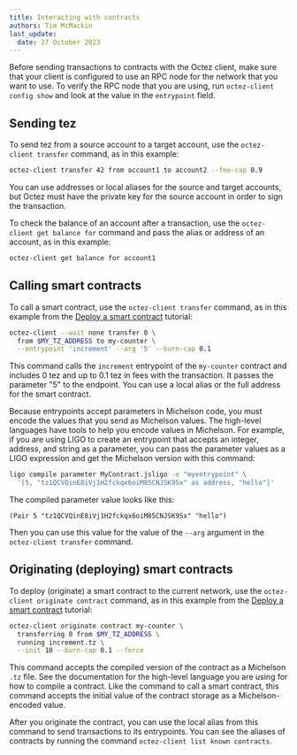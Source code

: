 ```yaml
---
title: Interacting with contracts
authors: Tim McMackin
last_update:
  date: 27 October 2023
---
```


Before sending transactions to contracts with the Octez client, make sure that your client is configured to use an RPC node for the network that you want to use.
To verify the RPC node that you are using, run `octez-client config show` and look at the value in the `entrypoint` field.

## Sending tez

To send tez from a source account to a target account, use the `octez-client transfer` command, as in this example:

```bash
octez-client transfer 42 from account1 to account2 --fee-cap 0.9
```

You can use addresses or local aliases for the source and target accounts, but Octez must have the private key for the source account in order to sign the transaction.

To check the balance of an account after a transaction, use the `octez-client get balance for` command and pass the alias or address of an account, as in this example:

```bash
octez-client get balance for account1
```

## Calling smart contracts

To call a smart contract, use the `octez-client transfer` command, as in this example from the [Deploy a smart contract](../../tutorials/smart-contract) tutorial:

```bash
octez-client --wait none transfer 0 \
  from $MY_TZ_ADDRESS to my-counter \
  --entrypoint 'increment' --arg '5' --burn-cap 0.1
```

This command calls the `increment` entrypoint of the `my-counter` contract and includes 0 tez and up to 0.1 tez in fees with the transaction.
It passes the parameter "5" to the endpoint.
You can use a local alias or the full address for the smart contract.

Because entrypoints accept parameters in Michelson code, you must encode the values that you send as Michelson values.
The high-level languages have tools to help you encode values in Michelson.
For example, if you are using LIGO to create an entrypoint that accepts an integer, address, and string as a parameter, you can pass the parameter values as a LIGO expression and get the Michelson version with this command:

```bash
ligo compile parameter MyContract.jsligo -e "myentrypoint" \
  '[5, "tz1QCVQinE8iVj1H2fckqx6oiM85CNJSK9Sx" as address, "hello"]'
```

The compiled parameter value looks like this:

```
(Pair 5 "tz1QCVQinE8iVj1H2fckqx6oiM85CNJSK9Sx" "hello")
```

Then you can use this value for the value of the `--arg` argument in the `octez-client transfer` command.

## Originating (deploying) smart contracts

To deploy (originate) a smart contract to the current network, use the `octez-client originate contract` command, as in this example from the [Deploy a smart contract](../../tutorials/smart-contract) tutorial:

```bash
octez-client originate contract my-counter \
  transferring 0 from $MY_TZ_ADDRESS \
  running increment.tz \
  --init 10 --burn-cap 0.1 --force
```

This command accepts the compiled version of the contract as a Michelson `.tz` file.
See the documentation for the high-level language you are using for how to compile a contract.
Like the command to call a smart contract, this command accepts the initial value of the contract storage as a Michelson-encoded value.

After you originate the contract, you can use the local alias from this command to send transactions to its entrypoints.
You can see the aliases of contracts by running the command `octez-client list known contracts`.
